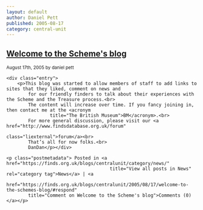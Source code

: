 ```yaml
---
layout: default
author: Daniel Pett
published: 2005-08-17
category: central-unit
---
```


<div class="post-670 post type-post status-publish format-standard hentry category-news" id="post-670">
    <h2><a href="https://finds.org.uk/blogs/centralunit/2005/08/17/welcome-to-the-schemes-blog/" rel="bookmark"
           title="Permanent Link to Welcome to the Scheme's blog">Welcome to the Scheme's blog</a></h2>
    <small>August 17th, 2005 by daniel pett</small>

    <div class="entry">
        <p>This blog was started to allow members of staff to add links to sites that they liked, comment on news and
            for our friendly finders to talk about their experiences with the Scheme and the Treasure process.<br>
            The content will increase over time. If you fancy joining in, then contact me at the <acronym
                    title="The British Museum">BM</acronym>.<br>
            For more general discussion, please visit our <a href="http://www.findsdatabase.org.uk/forum"
                                                             class="liexternal">forum</a><br>
            That’s all for now folks.<br>
            DanDan</p></div>

    <p class="postmetadata"> Posted in <a href="https://finds.org.uk/blogs/centralunit/category/news/"
                                          title="View all posts in News" rel="category tag">News</a> | <a
            href="https://finds.org.uk/blogs/centralunit/2005/08/17/welcome-to-the-schemes-blog/#respond"
            title="Comment on Welcome to the Scheme's blog">Comments (0)</a></p>
</div>